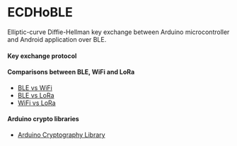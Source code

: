 # ECDHoBLE
Elliptic-curve Diffie-Hellman key exchange between Arduino microcontroller and Android application over BLE.

#### Key exchange protocol



#### Comparisons between BLE, WiFi and LoRa

- [BLE vs WiFi](https://hackernoon.com/ble-vs-wi-fi-a-comparison-of-wireless-technology-for-iot-product-development-1c7be179f379)
- [BLE vs LoRa](https://www.mwrf.com/systems/lorable-puts-iot-everywhere-map)
- [WiFi vs LoRa](https://medium.com/bytes-io/lora-vs-wifi-3-questions-d9c93137fca)

#### Arduino crypto libraries

- [Arduino Cryptography Library](https://rweather.github.io/arduinolibs/index.html)
